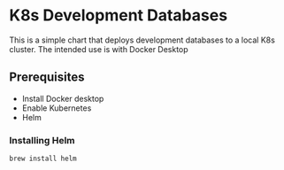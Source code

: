 # K8s Development Databases

This is a simple chart that deploys development databases to a local K8s cluster. 
The intended use is with Docker Desktop

## Prerequisites

* Install Docker desktop
* Enable Kubernetes
* Helm

### Installing Helm

```
brew install helm
```
